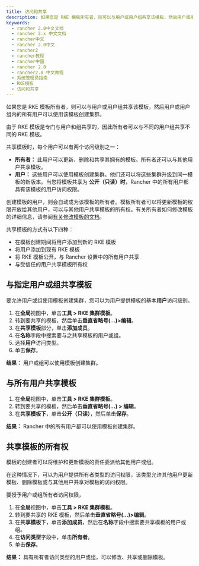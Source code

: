 ```yaml
---
title: 访问和共享
description: 如果您是 RKE 模板所有者，则可以与用户或用户组共享该模板，然后用户或用户组内的所有用户可以使用该模板创建集群。由于 RKE 模板是专门与用户和组共享的，因此所有者可以与不同的用户组共享不同的 RKE 模板。共享模板时，每个用户可以有两个访问级别之一：所有者：此用户可以更新、删除和共享其拥有的模板。所有者还可以与其他用户共享模板。用户：这些用户可以使用模板创建集群。他们还可以将这些集群升级到同一模板的新版本。当您将模板共享为 **公开（只读）时**，Rancher 中的所有用户都具有该模板的用户访问权限。
keywords:
  - rancher 2.0中文文档
  - rancher 2.x 中文文档
  - rancher中文
  - rancher 2.0中文
  - rancher2
  - rancher教程
  - rancher中国
  - rancher 2.0
  - rancher2.0 中文教程
  - 系统管理员指南
  - RKE模板
  - 访问和共享
---
```


如果您是 RKE 模板所有者，则可以与用户或用户组共享该模板，然后用户或用户组内的所有用户可以使用该模板创建集群。

由于 RKE 模板是专门与用户和组共享的，因此所有者可以与不同的用户组共享不同的 RKE 模板。

共享模板时，每个用户可以有两个访问级别之一：

- **所有者：** 此用户可以更新、删除和共享其拥有的模板。所有者还可以与其他用户共享模板。
- **用户：** 这些用户可以使用模板创建集群。他们还可以将这些集群升级到同一模板的新版本。当您将模板共享为 **公开（只读）时**，Rancher 中的所有用户都具有该模板的用户访问权限。

创建模板的用户，则会自动成为该模板的所有者。模板所有者可以将更新模板的权限开放给其他用户，可以与其他用户共享模板的所有权。有关所有者如何修改模板的详细信息，请参阅[有关修改模板的文档](/docs/rancher2/admin-settings/rke-templates/creating-and-revising/_index)。

共享模板的方式有以下四种：

- 在模板创建期间将用户添加到新的 RKE 模板
- 将用户添加到现有 RKE 模板
- 将 RKE 模板公开，与 Rancher 设置中的所有用户共享
- 与受信任的用户共享模板所有权

## 与指定用户或组共享模板

要允许用户或组使用模板创建集群，您可以为用户提供模板的基本**用户**访问级别。

1. 在**全局**视图中，单击**工具 > RKE 集群模板**。
1. 转到要共享的模板，然后单击**垂直省略号(…)>编辑**。
1. 在**共享模板**部分，单击**添加成员**。
1. 在**名称**字段中搜索要与之共享模板的用户或组。
1. 选择**用户**访问类型。
1. 单击**保存**。

**结果：** 用户或组可以使用模板创建集群。

## 与所有用户共享模板

1. 在**全局**视图中，单击**工具 > RKE 集群模板**。
1. 转到要共享的模板，然后单击**垂直省略号(…) > 编辑**。
1. 在**共享模板下**，单击**公开（只读）**，然后单击**保存**。

**结果：** Rancher 中的所有用户都可以使用模板创建集群。

## 共享模板的所有权

模板的创建者可以将维护和更新模板的责任委派给其他用户或组。

在这种情况下，可以为用户提供所有者类型的访问权限，该类型允许其他用户更新模板、删除模板或与其他用户共享对模板的访问权限。

要授予用户或组所有者访问权限，

1. 在**全局**视图中，单击**工具 > RKE 集群模板**。
1. 转到要共享的 RKE 模板，然后单击**垂直省略号(…)>编辑**。
1. 在**共享模板**下，单击**添加成员**，然后在**名称**字段中搜索要共享模板的用户或组。
1. 在**访问类型**字段中，单击**所有者**。
1. 单击**保存**。

**结果：** 具有所有者访问类型的用户或组，可以修改、共享或删除模板。
